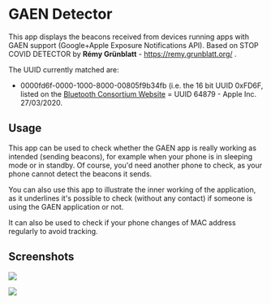 # GAEN Detector

This app displays the beacons received from devices running apps with GAEN support (Google+Apple Exposure Notifications API). Based on STOP COVID DETECTOR by **Rémy Grünblatt** - https://remy.grunblatt.org/ . 

The UUID currently matched are:

- 0000fd6f-0000-1000-8000-00805f9b34fb (i.e. the 16 bit UUID 0xFD6F, listed on the [Bluetooth Consortium Website](https://www.bluetooth.com/specifications/assigned-numbers/16-bit-uuids-for-members/) = UUID 64879 - Apple Inc. 27/03/2020.


## Usage

This app can be used to check whether the GAEN app is really working as intended (sending beacons), for example when your phone is in sleeping mode or in standby. Of course, you'd need another phone to check, as your phone cannot detect the beacons it sends.

You can also use this app to illustrate the inner working of the application, as it underlines it's possible to check (without any contact) if someone is using the GAEN application or not.

It can also be used to check if your phone changes of MAC address regularly to avoid tracking.

## Screenshots

![](photo1.png)

![](photo2.png)

